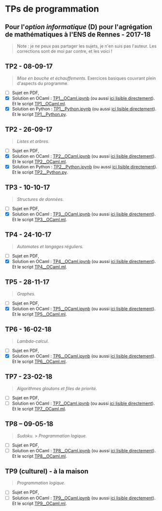 # TPs de programmation

## Pour l'_option informatique_ (D) pour l'agrégation de mathématiques à l'ENS de Rennes - 2017-18

> Note : je ne peux pas partager les sujets, je n'en suis pas l'auteur.
> Les corrections sont de moi par contre, et les voici !

## TP2 - 08-09-17

> _Mise en bouche et échauffements._
> Exercices basiques couvrant plein d'aspects du programme.

- [ ] Sujet en PDF,
- [x] Solution en OCaml : [TP1\_\_OCaml.ipynb](TP1__OCaml.ipynb) (ou aussi [ici lisible directement](https://nbviewer.jupyter.org/github/Naereen/notebooks/tree/master/agreg/TP_Programmation_2017-18/TP1__OCaml.ipynb)). Et le script [TP1\_\_OCaml.ml](TP1__OCaml.ml).
- [x] Solution en Python : [TP1\_\_Python.ipynb](TP1__Python.ipynb) (ou aussi [ici lisible directement](https://nbviewer.jupyter.org/github/Naereen/notebooks/tree/master/agreg/TP_Programmation_2017-18/TP1__Python.ipynb)). Et le script [TP1\_\_Python.py](TP1__Python.py).

## TP2 - 26-09-17

> _Listes et arbres._

- [ ] Sujet en PDF,
- [x] Solution en OCaml : [TP2\_\_OCaml.ipynb](TP2__OCaml.ipynb) (ou aussi [ici lisible directement](https://nbviewer.jupyter.org/github/Naereen/notebooks/tree/master/agreg/TP_Programmation_2017-18/TP2__OCaml.ipynb)). Et le script [TP2\_\_OCaml.ml](TP2__OCaml.ml).
- [x] Solution en Python : [TP2\_\_Python.ipynb](TP2__Python.ipynb) (ou aussi [ici lisible directement](https://nbviewer.jupyter.org/github/Naereen/notebooks/tree/master/agreg/TP_Programmation_2017-18/TP2__Python.ipynb)). Et le script [TP2\_\_Python.py](TP2__Python.py).

## TP3 - 10-10-17

> _Structures de données._

- [ ] Sujet en PDF,
- [x] Solution en OCaml : [TP3\_\_OCaml.ipynb](TP3__OCaml.ipynb) (ou aussi [ici lisible directement](https://nbviewer.jupyter.org/github/Naereen/notebooks/tree/master/agreg/TP_Programmation_2017-18/TP3__OCaml.ipynb)). Et le script [TP3\_\_OCaml.ml](TP3__OCaml.ml).

## TP4 - 24-10-17

> _Automates et langages réguliers._

- [ ] Sujet en PDF,
- [x] Solution en OCaml : [TP4\_\_OCaml.ipynb](TP4__OCaml.ipynb) (ou aussi [ici lisible directement](https://nbviewer.jupyter.org/github/Naereen/notebooks/tree/master/agreg/TP_Programmation_2017-18/TP4__OCaml.ipynb)). Et le script [TP4\_\_OCaml.ml](TP4__OCaml.ml).

## TP5 - 28-11-17

> _Graphes._

- [ ] Sujet en PDF,
- [x] Solution en OCaml : [TP5\_\_OCaml.ipynb](TP5__OCaml.ipynb) (ou aussi [ici lisible directement](https://nbviewer.jupyter.org/github/Naereen/notebooks/tree/master/agreg/TP_Programmation_2017-18/TP5__OCaml.ipynb)). Et le script [TP5\_\_OCaml.ml](TP5__OCaml.ml).

## TP6 - 16-02-18

> _Lambda-calcul._

- [ ] Sujet en PDF,
- [x] Solution en OCaml : [TP6\_\_OCaml.ipynb](TP6__OCaml.ipynb) (ou aussi [ici lisible directement](https://nbviewer.jupyter.org/github/Naereen/notebooks/tree/master/agreg/TP_Programmation_2017-18/TP6__OCaml.ipynb)). Et le script [TP6\_\_OCaml.ml](TP6__OCaml.ml).

## TP7 - 23-02-18

> _Algorithmes gloutons et files de priorité._

- [ ] Sujet en PDF,
- [ ] Solution en OCaml : [TP7\_\_OCaml.ipynb](TP7__OCaml.ipynb) (ou aussi [ici lisible directement](https://nbviewer.jupyter.org/github/Naereen/notebooks/tree/master/agreg/TP_Programmation_2017-18/TP7__OCaml.ipynb)). Et le script [TP7\_\_OCaml.ml](TP7__OCaml.ml).

## TP8 – 09-05-18

> _Sudoku._ > _Programmation logique._

- [ ] Sujet en PDF,
- [ ] Solution en OCaml : [TP8\_\_OCaml.ipynb](TP8__OCaml.ipynb) (ou aussi [ici lisible directement](https://nbviewer.jupyter.org/github/Naereen/notebooks/tree/master/agreg/TP_Programmation_2017-18/TP8__OCaml.ipynb)). Et le script [TP8\_\_OCaml.ml](TP8__OCaml.ml).

## TP9 (culturel) - à la maison

> _Programmation logique._

- [ ] Sujet en PDF,
- [ ] Solution en OCaml : [TP9\_\_OCaml.ipynb](TP9__OCaml.ipynb) (ou aussi [ici lisible directement](https://nbviewer.jupyter.org/github/Naereen/notebooks/tree/master/agreg/TP_Programmation_2017-18/TP9__OCaml.ipynb)). Et le script [TP9\_\_OCaml.ml](TP9__OCaml.ml).
